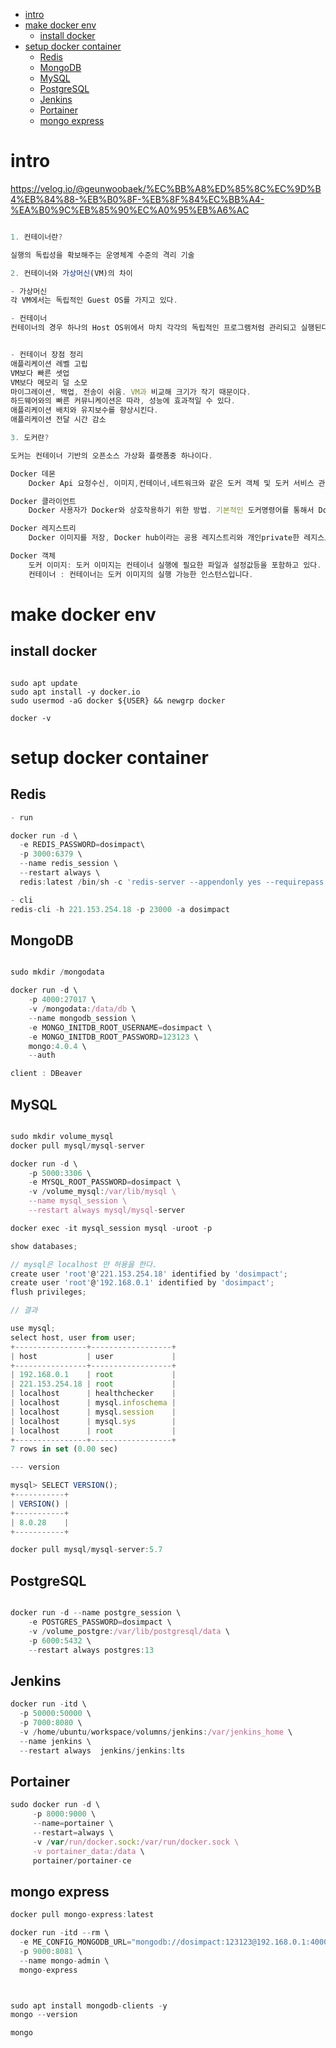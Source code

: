 
- [intro](#intro)
- [make docker env](#make-docker-env)
  - [install docker](#install-docker)
- [setup docker container](#setup-docker-container)
  - [Redis](#redis)
  - [MongoDB](#mongodb)
  - [MySQL](#mysql)
  - [PostgreSQL](#postgresql)
  - [Jenkins](#jenkins)
  - [Portainer](#portainer)
  - [mongo express](#mongo-express)

# intro

https://velog.io/@geunwoobaek/%EC%BB%A8%ED%85%8C%EC%9D%B4%EB%84%88-%EB%B0%8F-%EB%8F%84%EC%BB%A4-%EA%B0%9C%EB%85%90%EC%A0%95%EB%A6%AC

```js

1. 컨테이너란?

실행의 독립성을 확보해주는 운영체계 수준의 격리 기술

2. 컨테이너와 가상머신(VM)의 차이

- 가상머신
각 VM에서는 독립적인 Guest OS를 가지고 있다.

- 컨테이너
컨테이너의 경우 하나의 Host OS위에서 마치 각각의 독립적인 프로그램처럼 관리되고 실행된다


- 컨테이너 장점 정리
애플리케이션 레벨 고립
VM보다 빠른 셋업
VM보다 메모리 덜 소모
마이그레이션, 백업, 전송이 쉬움. VM과 비교해 크기가 작기 때문이다.
하드웨어와의 빠른 커뮤니케이션은 따라, 성능에 효과적일 수 있다.
애플리케이션 배치와 유지보수를 향상시킨다.
애플리케이션 전달 시간 감소

3. 도커란?

도커는 컨테이너 기반의 오픈소스 가상화 플랫폼중 하나이다.

Docker 데몬
    Docker Api 요청수신, 이미지,컨테이너,네트워크와 같은 도커 객체 및 도커 서비스 관리

Docker 클라이언트
    Docker 사용자가 Docker와 상호작용하기 위한 방법. 기본적인 도커명령어를 통해서 Docker 데몬과 통신

Docker 레지스트리
    Docker 이미지를 저장, Docker hub이라는 공용 레지스트리와 개인private한 레지스트리가 있다. 일반적으로 공용 레지스트리에서 실행

Docker 객체
    도커 이미지: 도커 이미지는 컨테이너 실행에 필요한 파일과 설정값등을 포함하고 있다.
    컨테이너 : 컨테이너는 도커 이미지의 실행 가능한 인스턴스입니다.

```

# make docker env

## install docker

```

sudo apt update
sudo apt install -y docker.io
sudo usermod -aG docker ${USER} && newgrp docker

docker -v

```

# setup docker container

## Redis

```js
- run

docker run -d \
  -e REDIS_PASSWORD=dosimpact\
  -p 3000:6379 \
  --name redis_session \
  --restart always \
  redis:latest /bin/sh -c 'redis-server --appendonly yes --requirepass ${REDIS_PASSWORD}'

- cli
redis-cli -h 221.153.254.18 -p 23000 -a dosimpact

```
## MongoDB

```js

sudo mkdir /mongodata

docker run -d \
    -p 4000:27017 \
    -v /mongodata:/data/db \
    --name mongodb_session \
    -e MONGO_INITDB_ROOT_USERNAME=dosimpact \
    -e MONGO_INITDB_ROOT_PASSWORD=123123 \
    mongo:4.0.4 \
    --auth

client : DBeaver

```

## MySQL

```js

sudo mkdir volume_mysql
docker pull mysql/mysql-server

docker run -d \
    -p 5000:3306 \
    -e MYSQL_ROOT_PASSWORD=dosimpact \
    -v /volume_mysql:/var/lib/mysql \
    --name mysql_session \
    --restart always mysql/mysql-server

docker exec -it mysql_session mysql -uroot -p

show databases;

// mysql은 localhost 만 허용을 한다.
create user 'root'@'221.153.254.18' identified by 'dosimpact';
create user 'root'@'192.168.0.1' identified by 'dosimpact';
flush privileges;

// 결과

use mysql;
select host, user from user;
+----------------+------------------+
| host           | user             |
+----------------+------------------+
| 192.168.0.1    | root             |
| 221.153.254.18 | root             |
| localhost      | healthchecker    |
| localhost      | mysql.infoschema |
| localhost      | mysql.session    |
| localhost      | mysql.sys        |
| localhost      | root             |
+----------------+------------------+
7 rows in set (0.00 sec)

--- version

mysql> SELECT VERSION();
+-----------+
| VERSION() |
+-----------+
| 8.0.28    |
+-----------+

docker pull mysql/mysql-server:5.7
```

## PostgreSQL

```js

docker run -d --name postgre_session \
    -e POSTGRES_PASSWORD=dosimpact \
    -v /volume_postgre:/var/lib/postgresql/data \
    -p 6000:5432 \
    --restart always postgres:13
```
## Jenkins

```js
docker run -itd \
  -p 50000:50000 \
  -p 7000:8080 \
  -v /home/ubuntu/workspace/volumns/jenkins:/var/jenkins_home \
  --name jenkins \
  --restart always  jenkins/jenkins:lts
```
## Portainer

```js
sudo docker run -d \
     -p 8000:9000 \
     --name=portainer \
     --restart=always \
     -v /var/run/docker.sock:/var/run/docker.sock \
     -v portainer_data:/data \
     portainer/portainer-ce
```

## mongo express

```js
docker pull mongo-express:latest

docker run -itd --rm \
  -e ME_CONFIG_MONGODB_URL="mongodb://dosimpact:123123@192.168.0.1:4000" \
  -p 9000:8081 \
  --name mongo-admin \
  mongo-express



sudo apt install mongodb-clients -y
mongo --version

mongo 
```


